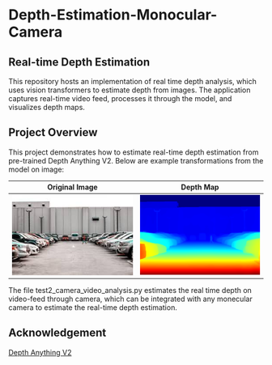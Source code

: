 # Depth-Estimation-Monocular-Camera

## Real-time Depth Estimation

This repository hosts an implementation of real time depth analysis, which uses vision transformers to estimate depth from images. The application captures real-time video feed, processes it through the model, and visualizes depth maps.

## Project Overview

This project demonstrates how to estimate real-time depth estimation from pre-trained Depth Anything V2. Below are example transformations from the model on image:

| Original Image | Depth Map |
|:--------------:|:---------:|
| ![Original Image](image1.jpg) | ![Depth Map](output_depth_map_rgb.png) |

The file test2_camera_video_analysis.py estimates the real time depth on video-feed through camera, which can be integrated with any monecular camera to estimate the real-time depth estimation.

## Acknowledgement 
[Depth Anything V2](https://arxiv.org/abs/2406.09414)
